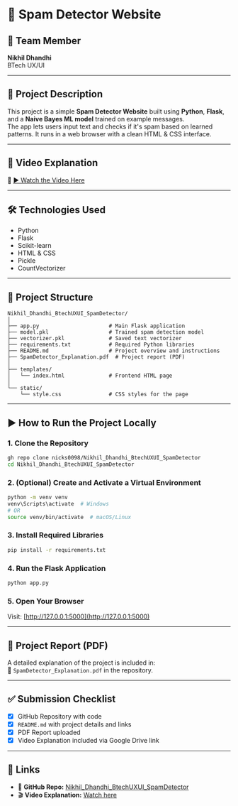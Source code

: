 # 📌 Spam Detector Website

## 👤 Team Member
**Nikhil Dhandhi**  
BTech UX/UI

---

## 📝 Project Description
This project is a simple **Spam Detector Website** built using **Python**, **Flask**, and a **Naive Bayes ML model** trained on example messages.  
The app lets users input text and checks if it's spam based on learned patterns. It runs in a web browser with a clean HTML & CSS interface.

---

## 🎥 Video Explanation  
🔗 [▶️ Watch the Video Here](https://drive.google.com/file/d/1DmdMhmFOU4Dy84S8p0FBpN8dXTGPMDAb/view?usp=drive_link)

---

## 🛠️ Technologies Used
- Python
- Flask
- Scikit-learn
- HTML & CSS
- Pickle
- CountVectorizer

---

## 📁 Project Structure
```
Nikhil_Dhandhi_BtechUXUI_SpamDetector/
│
├── app.py                      # Main Flask application
├── model.pkl                   # Trained spam detection model
├── vectorizer.pkl              # Saved text vectorizer
├── requirements.txt            # Required Python libraries
├── README.md                   # Project overview and instructions
├── SpamDetector_Explanation.pdf  # Project report (PDF)
│
├── templates/
│   └── index.html              # Frontend HTML page
│
└── static/
    └── style.css               # CSS styles for the page
```

---

## ▶️ How to Run the Project Locally

### 1. Clone the Repository
```bash
gh repo clone nicks0098/Nikhil_Dhandhi_BtechUXUI_SpamDetector
cd Nikhil_Dhandhi_BtechUXUI_SpamDetector
```

### 2. (Optional) Create and Activate a Virtual Environment
```bash
python -m venv venv
venv\Scripts\activate  # Windows
# OR
source venv/bin/activate  # macOS/Linux
```

### 3. Install Required Libraries
```bash
pip install -r requirements.txt
```

### 4. Run the Flask Application
```bash
python app.py
```

### 5. Open Your Browser
Visit: [http://127.0.0.1:5000](http://127.0.0.1:5000)

---

## 📄 Project Report (PDF)
A detailed explanation of the project is included in:  
📄 `SpamDetector_Explanation.pdf` in the repository.

---

## ✅ Submission Checklist
- [x] GitHub Repository with code
- [x] `README.md` with project details and links
- [x] PDF Report uploaded
- [x] Video Explanation included via Google Drive link

---

## 📎 Links
- 🔗 **GitHub Repo:** [Nikhil_Dhandhi_BtechUXUI_SpamDetector](https://github.com/nicks0098/Nikhil_Dhandhi_BtechUXUI_SpamDetector)
- 🎬 **Video Explanation:** [Watch here](https://drive.google.com/file/d/1DmdMhmFOU4Dy84S8p0FBpN8dXTGPMDAb/view?usp=drive_link)

